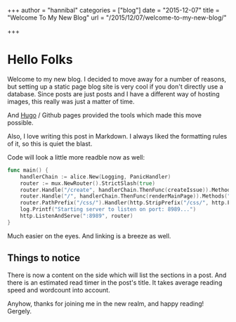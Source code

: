 +++
author = "hannibal"
categories = ["blog"]
date = "2015-12-07"
title = "Welcome To My New Blog"
url = "/2015/12/07/welcome-to-my-new-blog/"

+++

Hello Folks
===========

Welcome to my new blog. I decided to move away for a number of reasons, but setting up a static page blog site is very cool if you don't directly use a database. Since posts are just posts and I have a different way of hosting images, this really was just a matter of time.

And [Hugo](https://gohugo.io/) / Github pages provided the tools which made this move possible.

Also, I love writing this post in Markdown. I always liked the formatting rules of it, so this is quiet the blast.

Code will look a little more readble now as well:

~~~go
func main() {
    handlerChain := alice.New(Logging, PanicHandler)
    router := mux.NewRouter().StrictSlash(true)
    router.Handle("/create", handlerChain.ThenFunc(createIssue)).Methods("POST")
    router.Handle("/", handlerChain.ThenFunc(renderMainPage)).Methods("GET")
    router.PathPrefix("/css/").Handler(http.StripPrefix("/css/", http.FileServer(http.Dir("./css"))))
    log.Printf("Starting server to listen on port: 8989...")
    http.ListenAndServe(":8989", router)
}
~~~

Much easier on the eyes. And linking is a breeze as well.

Things to notice
----------------

There is now a content on the side which will list the sections in a post. And there is an estimated read timer in the post's title. It takes average reading speed and wordcount into account.

Anyhow, thanks for joining me in the new realm, and happy reading!
Gergely.

